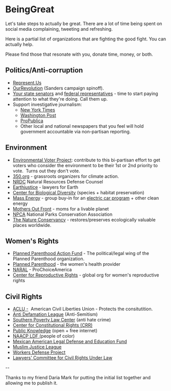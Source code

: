 # BeingGreat

Let's take steps to actually be great. There are a lot of time being spent on social media complaining, tweeting and refreshing. 

Here is a partial list of organizations that are fighting the good fight. You can actually help.

Please find those that resonate with you, donate time, money, or both. 

## Politics/Anti-corruption
- [Represent.Us](http://Represent.Us) 
- [OurRevolution](http://OurRevolution.com) (Sanders campaign spinoff).  
- [Your state senators](http://openstates.org/find_your_legislator/) and [federal representatives](http://www.house.gov/representatives/find/) - time to start paying attention to what they're doing. Call them up. 
- Support investigative journalism: 
	- [New York Times](http://www.nytimes.com/subscriptions/inyt/lp87JWF.html)
	- [Washington Post](https://subscribe.washingtonpost.com)
	- [ProPublica](https://www.propublica.org/donate/) 
	- Other local and national newspapers that you feel will hold government accountable via non-partisan reporting. 

## Environment

- [Environmental Voter Project](http://www.environmentalvoter.org/): contribute to this bi-partisan effort to get voters who consider the environment to be their 1st or 2nd priority to vote.  Turns out they don't vote.  
- [350.org](http://350.org) - grassroots organizers for climate action. 
- [NRDC](https://secure.nrdconline.org/site/Donation2?df_id=15762&15762.donation=form1) Natural Resources Defense Counsel
- [Earthjustice](http://earthjustice.org/) - lawyers for Earth 
- [Center for Biological Diversity](https://biologicaldiversity.salsalabs.com/o/2167/p/salsa/donation/common/public/?donate_page_KEY=12742&track=E1624B2) (species + habitat preservation)
- [Mass Energy](https://www.massenergy.org/programs) - group buy-in for an [electric car program](https://www.massenergywebservices.com/drivegreen/enroll.php?__hstc=160155362.e30abcf999e229c104aa45445ea43a0c.1479228310870.1479228310870.1479228310870.1&__hssc=160155362.3.1479228310870&__hsfp=3776794922) + other clean energy 
- [Mothers Out Front](https://mothersoutfront.nationbuilder.com/donate) - moms for a livable planet
- [NPCA](https://www.npca.org/) National Parks Conservation Association 
- [The Nature Conservancy](http://www.nature.org/) - restores/preserves ecologically valuable places worldwide. 

## Women's Rights
- [Planned Parenthood Action Fund](https://www.plannedparenthoodaction.org/) - The political/legal wing of the Planned Parenthood organization. 
- [Planned Parenthood](https://www.plannedparenthood.org/) - the women's health provider
- [NARAL](https://actnow.prochoiceamerica.org) - ProChoiceAmerica 
- [Center for Reproductive Rights](https://www.reproductiverights.org/) - global org for women's reproductive rights

## Civil Rights

- [ACLU -](https://www.aclu.org/)  American Civil Liberties Union - Protects the consitutition. 
- [Anti Defamation League](http://newengland.adl.org/) (Anti-Semitism) 
- [Southern Poverty Law Center](https://www.splcenter.org/) (anti hate crime)
- [Center for Constitutional Rights (CRR)](http://ccrjustice.org/)
- [Public Knowledge](https://www.publicknowledge.org/about-us/) (open + free internet)
- [NAACP LDF (](http://www.naacpldf.org/)people of color)
- [Mexican American Legal Defense and Education Fund](http://www.maldef.org/)
- [Muslim Justice League](https://www.muslimjusticeleague.org)
- [Workers Defense Project](http://www.workersdefense.org/)
- [Lawyers' Committee for Civil Rights Under Law](https://lawyerscommittee.org/)



--

Thanks to my friend Daria Mark for putting the initial list together and allowing me to publish it. 




